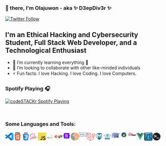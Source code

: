 ###  👋 there, I'm Olajuwon - aka ✨ D3epDiv3r ✨

[![Twitter Follow](https://img.shields.io/twitter/follow/D3epDiv3r?color=1DA1F2&logo=twitter&style=for-the-badge)](https://twitter.com/D3epDiv3r)

## I'm an Ethical Hacking and Cybersecurity Student, Full Stack Web Developer, and a Technological Enthusiast

- 🌱 I’m currently learning everything 🤣
- 👯 I’m looking to collaborate with other like-minded individuals
- ⚡ Fun facts: I love Hacking. I love Coding. I love Computers.

### Spotify Playing 🎧

[<img src="https://now-playing-codestackr.vercel.app/api/spotify-playing" alt="codeSTACKr Spotify Playing" width="350" />](https://open.spotify.com/user/swyqyimdc12jajde4vpwd2x1b)

<br />

### Some Languages and Tools:

<img align="left" alt="Visual Studio Code" width="26px" src="https://raw.githubusercontent.com/github/explore/80688e429a7d4ef2fca1e82350fe8e3517d3494d/topics/visual-studio-code/visual-studio-code.png" />
<img align="left" alt="HTML5" width="26px" src="https://raw.githubusercontent.com/github/explore/80688e429a7d4ef2fca1e82350fe8e3517d3494d/topics/html/html.png" />
<img align="left" alt="CSS3" width="26px" src="https://raw.githubusercontent.com/github/explore/80688e429a7d4ef2fca1e82350fe8e3517d3494d/topics/css/css.png" />
<img align="left" alt="Sass" width="26px" src="https://raw.githubusercontent.com/github/explore/80688e429a7d4ef2fca1e82350fe8e3517d3494d/topics/sass/sass.png" />
<img align="left" alt="JavaScript" width="26px" src="https://raw.githubusercontent.com/github/explore/80688e429a7d4ef2fca1e82350fe8e3517d3494d/topics/javascript/javascript.png" />
<img align="left" alt="MySQL" width="26px" src="https://raw.githubusercontent.com/github/explore/80688e429a7d4ef2fca1e82350fe8e3517d3494d/topics/mysql/mysql.png" />
<img align="left" alt="Git" width="26px" src="https://raw.githubusercontent.com/github/explore/80688e429a7d4ef2fca1e82350fe8e3517d3494d/topics/git/git.png" />
<img align="left" alt="boot" width="26px" src="img/boot.png" />
<img align="left" alt="burp" width="26px" src="img/burp.png" />
<img align="left" alt="kali" width="26px" src="img/kali.png" />
<img align="left" alt="laravel" width="26px" src="img/laravel.png" />
<img align="left" alt="metasploit" width="26px" src="img/metasploit.png" />
<img align="left" alt="nmap" width="26px" src="img/nmap.png" />
<img align="left" alt="php" width="26px" src="img/php.png" />
<img align="left" alt="python" width="26px" src="img/python.jpg" />
<img align="left" alt="snort" width="26px" src="img/snort.svg" />
<img align="left" alt="vuejs" width="26px" src="img/vuejs.png" />
<img align="left" alt="wireshark" width="26px" src="img/wireshark.png" />
<img align="left" alt="Terminal" width="26px" src="https://raw.githubusercontent.com/github/explore/80688e429a7d4ef2fca1e82350fe8e3517d3494d/topics/terminal/terminal.png" />

<br />
